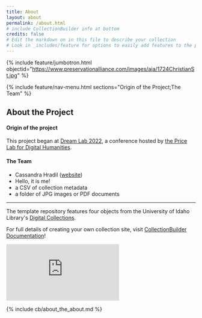 ```yaml
---
title: About
layout: about
permalink: /about.html
# include CollectionBuilder info at bottom
credits: false
# Edit the markdown on in this file to describe your collection
# Look in _includes/feature for options to easily add features to the page
---
```


{% include feature/jumbotron.html objectid="https://www.preservationalliance.com/images/aia/1724ChristianSt.jpg" %}

{% include feature/nav-menu.html sections="Origin of the Project;The Team" %}

## About the Project

#### Origin of the project

This project began at [Dream Lab 2022](), a conference hosted by [the Price Lab for Digital Humanities](https://pricelab.sas.upenn.edu/).

#### The Team

- Cassandra Hradil ([website](https://cassandrahradil.com))
- Hello, it is me!
- a CSV of collection metadata
- a folder of JPG images or PDF documents


---



The template repository features four objects from the University of Idaho Library's [Digital Collections](https://www.lib.uidaho.edu/digital). 

For full details of creating your own collection site, visit [CollectionBuilder Documentation](https://collectionbuilder.github.io/cb-docs/)!

![Historic photograph of A.M.E. Book concern building](https://images.nypl.org/index.php?id=1225582&t=w)

<!-- IMPORTANT!!! DELETE this comment and the include below when you are finished editing this page for your collection. The include below introduces about page features. They will show up on your collection's about page until you delete it.  -->
{% include cb/about_the_about.md %} 

